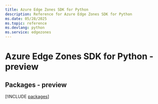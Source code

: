 ```yaml
---
title: Azure Edge Zones SDK for Python
description: Reference for Azure Edge Zones SDK for Python
ms.date: 05/28/2025
ms.topic: reference
ms.devlang: python
ms.service: edgezones
---
```

# Azure Edge Zones SDK for Python - preview
## Packages - preview
[!INCLUDE [packages](edge-zones-index.md)]